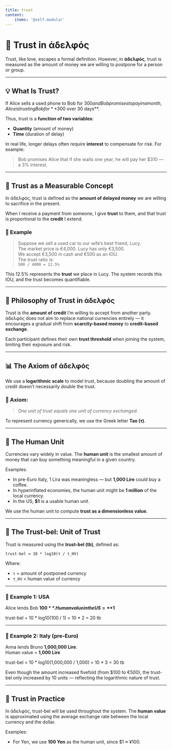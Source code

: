 ```yaml
---
title: trust
content:
    items: '@self.modular'
---
```


# 🤝 Trust in ἀδελφός

Trust, like love, escapes a formal definition. However, in **ἀδελφός**, trust is measured as the amount of money we are willing to postpone for a person or group.

---

## 💡 What Is Trust?

If Alice sells a used phone to Bob for $300 and Bob promises to pay in a month, Alice is trusting Bob for **$300 over 30 days**.

Thus, trust is a **function of two variables**:
- **Quantity** (amount of money)
- **Time** (duration of delay)

In real life, longer delays often require **interest** to compensate for risk. For example:

> Bob promises Alice that if she waits one year, he will pay her $310 — a 3% interest.

---

## 📐 Trust as a Measurable Concept

In ἀδελφός, trust is defined as the **amount of delayed money** we are willing to sacrifice in the present.

When I receive a payment from someone, I give **trust** to them, and that trust is proportional to the **credit** I extend.

### 🧾 Example

> Suppose we sell a used car to our wife’s best friend, Lucy.  
> The market price is €4,000. Lucy has only €3,500.  
> We accept €3,500 in cash and €500 as an IOU.  
> The trust ratio is:  
> `500 / 4000 = 12.5%`

This 12.5% represents the **trust** we place in Lucy. The system records this IOU, and the trust becomes quantifiable.

---

## 🧭 Philosophy of Trust in ἀδελφός

Trust is the **amount of credit** I’m willing to accept from another party. ἀδελφός does not aim to replace national currencies entirely — it encourages a gradual shift from **scarcity-based money** to **credit-based exchange**.

Each participant defines their own **trust threshold** when joining the system, limiting their exposure and risk.

---

## 📊 The Axiom of ἀδελφός

We use a **logarithmic scale** to model trust, because doubling the amount of credit doesn’t necessarily double the trust.

### 🔺 Axiom:
> _One unit of trust equals one unit of currency exchanged._

To represent currency generically, we use the Greek letter **Tao (τ)**.

---

## 🧮 The Human Unit

Currencies vary widely in value. The **human unit** is the smallest amount of money that can buy something meaningful in a given country.

Examples:
- In pre-Euro Italy, 1 Lira was meaningless — but **1,000 Lire** could buy a coffee.
- In hyperinflated economies, the human unit might be **1 million** of the local currency.
- In the US, **$1** is a usable human unit.

We use the human unit to compute **trust as a dimensionless value**.

---

## 📏 The Trust-bel: Unit of Trust

Trust is measured using the **trust-bel (tb)**, defined as:

    trust-bel = 10 * log10(τ / τ_HV)



Where:
- `τ` = amount of postponed currency
- `τ_HV` = human value of currency

---

### 🧮 Example 1: USA

Alice lends Bob **$100**.  
Human value in the US = **$1**


trust-bel = 10 * log10(100 / 1) = 10 * 2 = 20 tb


---

### 🧮 Example 2: Italy (pre-Euro)

Anna lends Bruno **1,000,000 Lire**.  
Human value = **1,000 Lire**

trust-bel = 10 * log10(1,000,000 / 1,000) = 10 * 3 = 30 tb


Even though the amount increased fivefold (from $100 to €500), the trust-bel only increased by 10 units — reflecting the logarithmic nature of trust.

---

## 🧠 Trust in Practice

In ἀδελφός, trust-bel will be used throughout the system. The **human value** is approximated using the average exchange rate between the local currency and the dollar.

Examples:
- For Yen, we use **100 Yen** as the human unit, since $1 ≈ ¥100.


